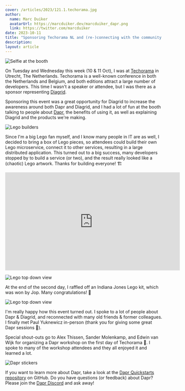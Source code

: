 ```yaml
---
cover: /articles/2023/121.1.techorama.jpg
author:
  name: Marc Duiker
  avatarUrl: https://marcduiker.dev/marcduiker_dapr.png
  link: https://twitter.com/marcduiker
date: 2023-10-11
title: "Sponsoring Techorama NL and (re-)connecting with the community ❤️"
description:
layout: article
---
```


![Selfie at the booth](/articles/2023/121.1.techorama.jpg)

On Tuesday and Wednesday this week (10 & 11 Oct), I was at [Techorama](https://techorama.nl/) in Utrecht, The Netherlands. Techorama is a well-known conference in both the Netherlands and Belgium, and both editions attract a large number of developers. This time I wasn't a speaker or attendee, but I was there as a sponsor representing [Diagrid](https://diagrid.io).

Sponsoring this event was a great opportunity for Diagrid to increase the awareness around both Dapr and Diagrid, and I had a lot of fun at the booth talking to people about [Dapr](https://dapr.io), the benefits of using it, as well as explaining Diagrid and the products we're making.

![Lego builders](/articles/2023/121.2.builders.jpg)

Since I'm a big Lego fan myself, and I know many people in IT are as well, I decided to bring a box of Lego pieces, so attendees could build their own Lego microservice, connect it to other services, resulting in a large distributed application. This turned out to a big success, many developers stopped by to build a service (or two), and the result really looked like a (chaotic) Lego artwork. Thanks for building everyone! 🏗️

<iframe width="560" height="315" src="https://www.youtube.com/embed/0fYHfPnEAyU" frameborder="0" allow="autoplay; encrypted-media" allowfullscreen></iframe>

![Lego top down view](/articles/2023/121.3.lego.jpg)

At the end of the second day, I raffled off an Indiana Jones Lego kit, which was won by Jop. Many congratulations! 🎉

![Lego top down view](/articles/2023/121.4.winner.jpg)

I'm really happy how this event turned out. I spoke to a lot of people about Dapr & Diagrid, and reconnected with many old friends & former colleagues. I finally met Paul Yuknewicz in-person (thank you for giving some great Dapr sessions 💪).

Special shout-outs go to Alex Thissen, Sander Molenkamp, and Edwin van Wijk for organizing a Dapr workshop on the first day of Techorama 👏. I spoke to many of the workshop attendees and they all enjoyed it and learned a lot.

![Dapr stickers](/articles/2023/121.5.stickers.jpg)

If you want to learn more about Dapr, take a look at the [Dapr Quickstarts repository](https://github.com/dapr/quickstarts) on GitHub. Do you have questions (or feedback) about Dapr? Please join the [Dapr Discord](https://bit.ly/dapr-discord) and ask away!
